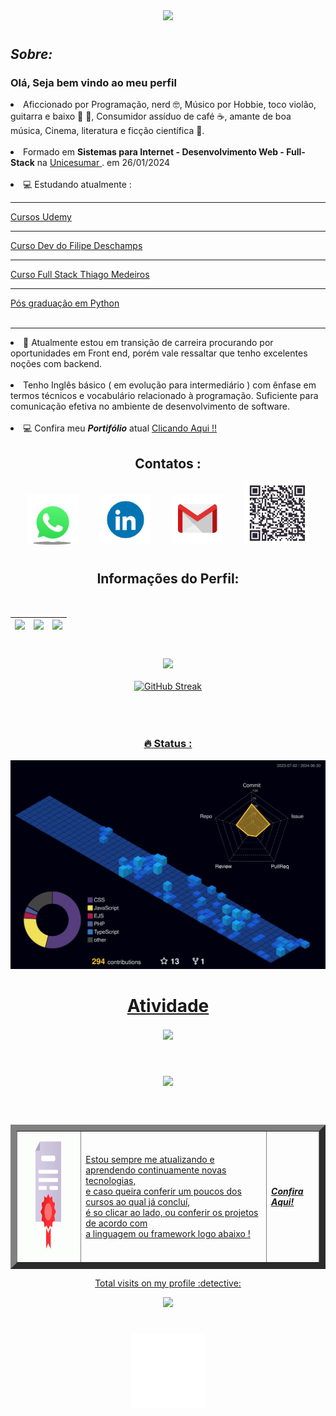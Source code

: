 <div align="center">
      <img height ="400" src="https://github.com/LeandroDukievicz/LeandroDukievicz/blob/main/gifs/leandro.gif"/>
</div>

#

_**<h2>Sobre:</h2>**_
### Olá, Seja bem vindo ao meu perfil 
  
  <li> Aficcionado por Programação, nerd 🤓, Músico por Hobbie, toco violão, guitarra e baixo 🎸 🎼,  Consumidor assíduo de café ☕, amante de boa música, Cinema, literatura e ficção científica 📖.</li>
      <br>
 <li> Formado em <strong>Sistemas para Internet - Desenvolvimento Web - Full-Stack</strong> na <a href="https://www.unicesumar.edu.br/" target="_blank" >Unicesumar </a>. em 26/01/2024 </li>
      <br> 
  <li>💻 Estudando atualmente :  <hr> <a href="https://udemy.com.br" target="_blank">Cursos Udemy</a> <hr>  <a href="https://curso.dev/" target="_blank">Curso Dev do Filipe Deschamps</a> <hr>  <a href="https://formacaofullstackjavascript.club.hotmart.com/" target="_blank">Curso Full Stack Thiago Medeiros </a> <hr><a href="https://inscricoes.unicesumar.edu.br" target="_blank">Pós graduação em Python  </a> </li> 
        <br> <hr>
  <li>🔭 Atualmente estou em transição de carreira procurando por oportunidades em Front end, porém vale ressaltar que tenho excelentes noções com backend.</li>
        <br> 
   <li> Tenho Inglês básico ( em evolução para intermediário ) com ênfase em termos técnicos e vocabulário
relacionado à programação. Suficiente para comunicação efetiva no ambiente de
desenvolvimento de software.</li>
      <br> 
<li>💻 Confira meu <strong><i>Portifólio</i></strong> atual  <a href="https://leandroduk.vercel.app/" target="_blank">Clicando Aqui !!</a> </li> 
 
  </ul>
 
    
<div align = "center">
    

   



<div align="center">
     
<div align = "center">
    <h2 align="center">Contatos : </h2>
        <a href="https://wa.me/5544991293234?text=Ol%C3%A1%2C+tudo+bem+%3F" target="_blank"><img height="80em"src="https://github.com/LeandroDukievicz/LeandroDukievicz/blob/main/gifs/contact.gif"></a>&ensp;&ensp;&ensp;&ensp;&ensp;<a href="https://www.linkedin.com/in/leandrodukievicz/" target="_blank"><img height="80" src="https://github.com/LeandroDukievicz/LeandroDukievicz/blob/main/gifs/in.gif" target="_blank"></a>&ensp;&ensp;&ensp;&ensp;&ensp;<a href="mailto:leandrodukievicz1718@gmail.com" target="_blank"><img height="80"src="https://github.com/LeandroDukievicz/LeandroDukievicz/blob/main/gifs/mail.gif" target="_blank"></a>&ensp;&ensp;&ensp;&ensp;&ensp;<img height = "100em"src="https://github.com/LeandroDukievicz/LeandroDukievicz/blob/main/gifs/qrcode.jpg"/>
   
</div>

 #
      
<section align="center">
  <h2 align="center"> Informações do Perfil:</h2>
  
</section>
      <br>

| ![](http://github-profile-summary-cards.vercel.app/api/cards/stats?username=LeandroDukievicz&theme=tokyonight) | ![](http://github-profile-summary-cards.vercel.app/api/cards/repos-per-language?username=LeandroDukievicz&hide=Html&theme=tokyonight) | ![](http://github-profile-summary-cards.vercel.app/api/cards/most-commit-language?username=LeandroDukievicz&theme=tokyonight) |
| :-: | :-: | :-: |

#

 ![](http://github-profile-summary-cards.vercel.app/api/cards/profile-details?username=LeandroDukievicz&theme=tokyonight) <br><br>
[![GitHub Streak](https://github-readme-streak-stats.herokuapp.com?user=LeandroDukievicz&theme=tokyonight&locale=pt-br&date_format=j%20M%5B%20Y%5D)](https://git.io/streak-stats)<br><br><br><a href="http://www.github.com/LeandroDukievicz"> 

#

### :fire:  Status :

<img src="./profile-3d-contrib/profile-night-view.svg"/>

#


<h1 align="center"> Atividade </h1>
<img align="center" src="https://github-readme-activity-graph.vercel.app/graph?username=LeandroDukievicz&theme=tokyo-night&hide_border=true&show_icons=true&custom_title=Grafico%20de%20Contribuicao" />

#

<br>

<div align="center">
 <img  align="center" width= "370px" src= "https://github-readme-stats.vercel.app/api/top-langs/?username=LeandroDukievicz&theme=tokyonight&layout=pie&include_all_commits=true" />
</div>
      
<br><br>

<table align="center" border="10px" >
      <tr>
            <td><img  height="200em" src="https://github.com/LeandroDukievicz/CERTIFICATES/blob/main/certificate-icon.gif" target="_blank"></td> 
            <td><p>Estou sempre me atualizando e aprendendo continuamente novas tecnologias,<br> e caso queira conferir um poucos dos cursos ao qual já concluí,<br> é so clicar ao lado, ou conferir os projetos de acordo com <br>a linguagem ou framework logo abaixo !</p></td>
             <td><a href="https://github.com/LeandroDukievicz/CERTIFICATES"><i><strong>Confira Aqui!</i></strong></a></td> 
      </tr>
</table>

 


 <div align="center">
    <p> Total visits on my profile :detective:</p>
    <img src="https://profile-counter.glitch.me/LeandroDukievicz/count.svg"/>
 </div>
          
 #
 
 <div align="center">
     <a  href="https://github.com/LeandroDukievicz" target="_blank"><img  height="119" src="https://github.com/LeandroDukievicz/LeandroDukievicz/blob/main/gifs/SETA-CIMA.gif" target="_blank">
</div>   





    
 
     











  






